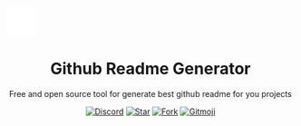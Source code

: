 <img src="./logo/github-mark/github-mark-white.png" width="50">

<h1 align="center">Github Readme Generator</h1>
<p align="center">Free and open source tool for generate best github readme for you projects</p>
<p align="center">
    <a href="https://discord.com/users/1125429179685548112"><img alt="Discord" src="https://img.shields.io/badge/discord-000000?logo=discord"></a>
    <a href="https://github.com/Thecode764/Github-Readme-Generator"><img alt="Star" src="https://img.shields.io/github/stars/Thecode764/Github-Readme-Generator?logo=github"></a>
    <a href="https://github.com/Thecode764/Github-Readme-Generator"><img alt="Fork" src="https://img.shields.io/github/forks/Thecode764/Github-Readme-Generator"></a>
    <a href="https://gitmoji.dev">
    <img
    src="https://img.shields.io/badge/gitmoji-%20😜%20😍-FFDD67.svg?style=flat-square"
    alt="Gitmoji"
  />
    </a>
</p>